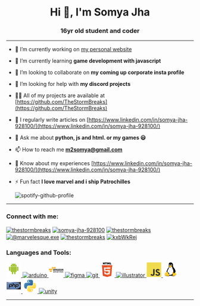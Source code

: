 <h1 align="center">Hi 👋, I'm Somya Jha</h1>
<h3 align="center">16yr old student and coder</h3>

-------

- 🔭 I’m currently working on [my personal website](https://github.com/TheStormBreaks/cyberhertz.in)

- 🌱 I’m currently learning **game development with javascript**

- 👯 I’m looking to collaborate on **my coming up corporate insta profile**

- 🤝 I’m looking for help with **my discord projects**

- 👨‍💻 All of my projects are available at [https://github.com/TheStormBreaks](https://github.com/TheStormBreaks)

- 📝 I regularly write articles on [https://www.linkedin.com/in/somya-jha-928100/](https://www.linkedin.com/in/somya-jha-928100/)

- 💬 Ask me about **python, js and html. or my games 😃**

- 📫 How to reach me **m2somya@gmail.com**

- 📄 Know about my experiences [https://www.linkedin.com/in/somya-jha-928100/](https://www.linkedin.com/in/somya-jha-928100/)

- ⚡ Fun fact **I love marvel and i ship Patrochilles**

  

  ![spotify-github-profile](https://spotify-github-profile.vercel.app/api/view?uid=stormbreaks&cover_image=true&theme=natemoo-re&bar_color=53b14f&bar_color_cover=true)





----

<h3 align="left">Connect with me:</h3>
<p align="left">
<a href="https://codepen.io/thestormbreaks" target="blank"><img align="center" src="https://raw.githubusercontent.com/rahuldkjain/github-profile-readme-generator/master/src/images/icons/Social/codepen.svg" alt="thestormbreaks" height="30" width="40" /></a>
<a href="https://linkedin.com/in/somya-jha-928100" target="blank"><img align="center" src="https://raw.githubusercontent.com/rahuldkjain/github-profile-readme-generator/master/src/images/icons/Social/linked-in-alt.svg" alt="somya-jha-928100" height="30" width="40" /></a>
<a href="https://stackoverflow.com/users/thestormbreaks" target="blank"><img align="center" src="https://raw.githubusercontent.com/rahuldkjain/github-profile-readme-generator/master/src/images/icons/Social/stack-overflow.svg" alt="thestormbreaks" height="30" width="40" /></a>
<a href="https://instagram.com/@marvelesque.exe" target="blank"><img align="center" src="https://raw.githubusercontent.com/rahuldkjain/github-profile-readme-generator/master/src/images/icons/Social/instagram.svg" alt="@marvelesque.exe" height="30" width="40" /></a>
<a href="https://www.youtube.com/c/thestormbreaks" target="blank"><img align="center" src="https://raw.githubusercontent.com/rahuldkjain/github-profile-readme-generator/master/src/images/icons/Social/youtube.svg" alt="thestormbreaks" height="30" width="40" /></a>
<a href="https://discord.gg/kxbWkRej" target="blank"><img align="center" src="https://raw.githubusercontent.com/rahuldkjain/github-profile-readme-generator/master/src/images/icons/Social/discord.svg" alt="kxbWkRej" height="30" width="40" /></a>
</p>

<h3 align="left">Languages and Tools:</h3>
<p align="left"> <a href="https://developer.android.com" target="_blank" rel="noreferrer"> <img src="https://raw.githubusercontent.com/devicons/devicon/master/icons/android/android-original-wordmark.svg" alt="android" width="40" height="40"/> </a> <a href="https://www.arduino.cc/" target="_blank" rel="noreferrer"> <img src="https://cdn.worldvectorlogo.com/logos/arduino-1.svg" alt="arduino" width="40" height="40"/> </a> <a href="https://aws.amazon.com" target="_blank" rel="noreferrer"> <img src="https://raw.githubusercontent.com/devicons/devicon/master/icons/amazonwebservices/amazonwebservices-original-wordmark.svg" alt="aws" width="40" height="40"/> </a> <a href="https://www.figma.com/" target="_blank" rel="noreferrer"> <img src="https://www.vectorlogo.zone/logos/figma/figma-icon.svg" alt="figma" width="40" height="40"/> </a> <a href="https://git-scm.com/" target="_blank" rel="noreferrer"> <img src="https://www.vectorlogo.zone/logos/git-scm/git-scm-icon.svg" alt="git" width="40" height="40"/> </a> <a href="https://www.w3.org/html/" target="_blank" rel="noreferrer"> <img src="https://raw.githubusercontent.com/devicons/devicon/master/icons/html5/html5-original-wordmark.svg" alt="html5" width="40" height="40"/> </a> <a href="https://www.adobe.com/in/products/illustrator.html" target="_blank" rel="noreferrer"> <img src="https://www.vectorlogo.zone/logos/adobe_illustrator/adobe_illustrator-icon.svg" alt="illustrator" width="40" height="40"/> </a> <a href="https://developer.mozilla.org/en-US/docs/Web/JavaScript" target="_blank" rel="noreferrer"> <img src="https://raw.githubusercontent.com/devicons/devicon/master/icons/javascript/javascript-original.svg" alt="javascript" width="40" height="40"/> </a> <a href="https://www.linux.org/" target="_blank" rel="noreferrer"> <img src="https://raw.githubusercontent.com/devicons/devicon/master/icons/linux/linux-original.svg" alt="linux" width="40" height="40"/> </a> <a href="https://www.php.net" target="_blank" rel="noreferrer"> <img src="https://raw.githubusercontent.com/devicons/devicon/master/icons/php/php-original.svg" alt="php" width="40" height="40"/> </a> <a href="https://www.python.org" target="_blank" rel="noreferrer"> <img src="https://raw.githubusercontent.com/devicons/devicon/master/icons/python/python-original.svg" alt="python" width="40" height="40"/> </a> <a href="https://unity.com/" target="_blank" rel="noreferrer"> <img src="https://www.vectorlogo.zone/logos/unity3d/unity3d-icon.svg" alt="unity" width="40" height="40"/> </a> </p>

---
